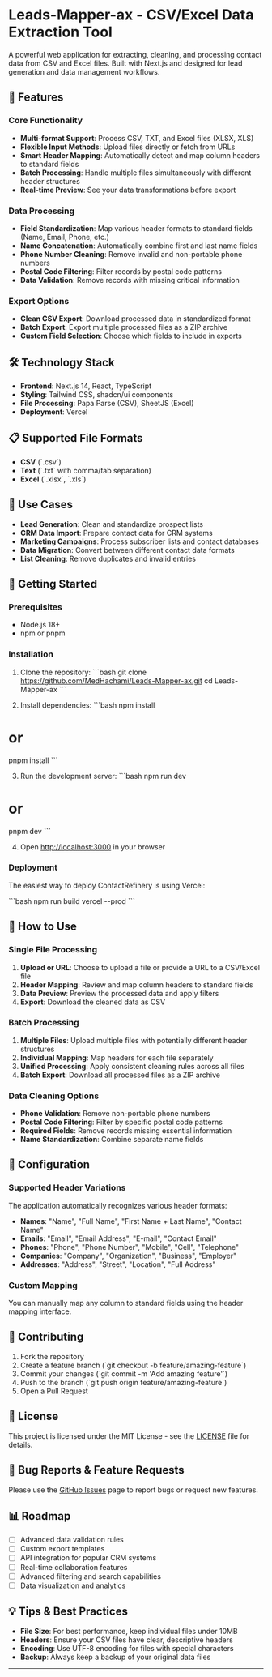 # Leads-Mapper-ax - CSV/Excel Data Extraction Tool

A powerful web application for extracting, cleaning, and processing contact data from CSV and Excel files. Built with Next.js and designed for lead generation and data management workflows.

## 🚀 Features

### Core Functionality
- **Multi-format Support**: Process CSV, TXT, and Excel files (XLSX, XLS)
- **Flexible Input Methods**: Upload files directly or fetch from URLs
- **Smart Header Mapping**: Automatically detect and map column headers to standard fields
- **Batch Processing**: Handle multiple files simultaneously with different header structures
- **Real-time Preview**: See your data transformations before export

### Data Processing
- **Field Standardization**: Map various header formats to standard fields (Name, Email, Phone, etc.)
- **Name Concatenation**: Automatically combine first and last name fields
- **Phone Number Cleaning**: Remove invalid and non-portable phone numbers
- **Postal Code Filtering**: Filter records by postal code patterns
- **Data Validation**: Remove records with missing critical information

### Export Options
- **Clean CSV Export**: Download processed data in standardized format
- **Batch Export**: Export multiple processed files as a ZIP archive
- **Custom Field Selection**: Choose which fields to include in exports

## 🛠️ Technology Stack

- **Frontend**: Next.js 14, React, TypeScript
- **Styling**: Tailwind CSS, shadcn/ui components
- **File Processing**: Papa Parse (CSV), SheetJS (Excel)
- **Deployment**: Vercel

## 📋 Supported File Formats

- **CSV** (\`.csv\`)
- **Text** (\`.txt\` with comma/tab separation)
- **Excel** (\`.xlsx\`, \`.xls\`)

## 🎯 Use Cases

- **Lead Generation**: Clean and standardize prospect lists
- **CRM Data Import**: Prepare contact data for CRM systems
- **Marketing Campaigns**: Process subscriber lists and contact databases
- **Data Migration**: Convert between different contact data formats
- **List Cleaning**: Remove duplicates and invalid entries

## 🚦 Getting Started

### Prerequisites
- Node.js 18+ 
- npm or pnpm

### Installation

1. Clone the repository:
\`\`\`bash
git clone https://github.com/MedHachami/Leads-Mapper-ax.git
cd Leads-Mapper-ax
\`\`\`

2. Install dependencies:
\`\`\`bash
npm install
# or
pnpm install
\`\`\`

3. Run the development server:
\`\`\`bash
npm run dev
# or
pnpm dev
\`\`\`

4. Open [http://localhost:3000](http://localhost:3000) in your browser

### Deployment

The easiest way to deploy ContactRefinery is using Vercel:

\`\`\`bash
npm run build
vercel --prod
\`\`\`

## 📖 How to Use

### Single File Processing

1. **Upload or URL**: Choose to upload a file or provide a URL to a CSV/Excel file
2. **Header Mapping**: Review and map column headers to standard fields
3. **Data Preview**: Preview the processed data and apply filters
4. **Export**: Download the cleaned data as CSV

### Batch Processing

1. **Multiple Files**: Upload multiple files with potentially different header structures
2. **Individual Mapping**: Map headers for each file separately
3. **Unified Processing**: Apply consistent cleaning rules across all files
4. **Batch Export**: Download all processed files as a ZIP archive

### Data Cleaning Options

- **Phone Validation**: Remove non-portable phone numbers
- **Postal Code Filtering**: Filter by specific postal code patterns
- **Required Fields**: Remove records missing essential information
- **Name Standardization**: Combine separate name fields

## 🔧 Configuration

### Supported Header Variations

The application automatically recognizes various header formats:

- **Names**: "Name", "Full Name", "First Name + Last Name", "Contact Name"
- **Emails**: "Email", "Email Address", "E-mail", "Contact Email"
- **Phones**: "Phone", "Phone Number", "Mobile", "Cell", "Telephone"
- **Companies**: "Company", "Organization", "Business", "Employer"
- **Addresses**: "Address", "Street", "Location", "Full Address"

### Custom Mapping

You can manually map any column to standard fields using the header mapping interface.

## 🤝 Contributing

1. Fork the repository
2. Create a feature branch (\`git checkout -b feature/amazing-feature\`)
3. Commit your changes (\`git commit -m 'Add amazing feature'\`)
4. Push to the branch (\`git push origin feature/amazing-feature\`)
5. Open a Pull Request

## 📝 License

This project is licensed under the MIT License - see the [LICENSE](LICENSE) file for details.

## 🐛 Bug Reports & Feature Requests

Please use the [GitHub Issues]([https://github.com/yourusername/contactrefinery/issues](https://github.com/MedHachami/Leads-Mapper-ax/issues)) page to report bugs or request new features.

## 📊 Roadmap

- [ ] Advanced data validation rules
- [ ] Custom export templates
- [ ] API integration for popular CRM systems
- [ ] Real-time collaboration features
- [ ] Advanced filtering and search capabilities
- [ ] Data visualization and analytics

## 💡 Tips & Best Practices

- **File Size**: For best performance, keep individual files under 10MB
- **Headers**: Ensure your CSV files have clear, descriptive headers
- **Encoding**: Use UTF-8 encoding for files with special characters
- **Backup**: Always keep a backup of your original data files

---

